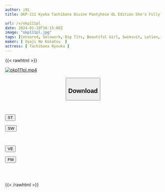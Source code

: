 ```yaml
---
author: j91
title: OKP-111 Kyoka Tachibana Divine Pantyhose OL Edition She's Fully Clothed In Raw Pantyhose That Wraps Around Her Beautiful Legs In An Office Lady Suit, And When She's Fully Clothed And Enjoys Her Stuffy Soles And Toes, She Gives Face-sitting And Footjobs, And Sometimes She Puts On Her Ass And Cums On Her Ass And Makes Her Do Whatever She Wants With Bukkake. A Fetish AV Where You Can Enjoy The Perverted Training And Climax Play Of A Woman Who Has Been Raped.

url: /v/okp111pl
date: 2024-01-10T16:15:00Z
image: "okp111pl.jpg"
tags: [Censored, Solowork, Big Tits, Beautiful Girl, Swimsuit, Lotion, Huge Butt	]
maker: [ Oyaji No Kosatsu  ]
actress: [ Tachibana Kyouka ]
---
```



{{< rawhtml >}}

<div class="video" data-videoid="aGPy8bWWBAtxv69">
    <a href="javascript:;">
        <img src="/v/okp111pl/okp111pl.jpg" width="WIDTH" height="HEIGHT" alt="okp111pl.mp4" loading="lazy">
    </a>
</div>

<script type="text/javascript" src="https://j91.asia/asset/on-demand-st.js"></script>

<br>
  <link rel="stylesheet" href="https://j91.asia/asset/bs5.css">
  
  <center>
  <button class="btn btn-primary" type="button" data-bs-toggle="collapse" data-bs-target=".multi-collapse" aria-expanded="false" aria-controls="multiCollapseExample1 multiCollapseExample2"><h2>Download</h2></button></center>
</p>
<div class="row">
  <div class="col">
    <div class="collapse multi-collapse" id="multiCollapseExample1">
      <div class="card card-body">
	      	      <br>
<div class="buttons">  
<p><a href="https://streamtape.to/v/aGPy8bWWBAtxv69" target="_blank"><button class="btn-hover color-3"><i class="fa fa-download"></i> ST</button></a></p>
<p><a href="https://flaswish.com/sp11rxu8mhod" target="_blank"><button class="btn-hover color-2"><i class="fa fa-download"></i> SW</button></a></p></div>
    </div>
  </div>
</div>
  <div class="col">
    <div class="collapse multi-collapse" id="multiCollapseExample2">
      <div class="card card-body">
	      <br>
<div class="buttons">
<p><a href="https://veev.to/d/2D5v4nIcvfQEDwPMfypzQWMitqjtOd6V2zV43lS" target="_blank"><button class="btn-hover color-9"><i class="fa fa-download"></i> VE</button></a></p>
<p><a href="javascript:;" target="_blank"><button class="btn-hover color-8"><i class="fa fa-download"></i> FM</button></a></p></div>
<br><br>
      </div>
    </div>
  </div>
</div>

{{< /rawhtml >}}